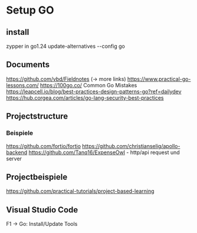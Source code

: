 # Setup GO

## install

zypper in go1.24
update-alternatives --config go

## Documents
https://github.com/vbd/Fieldnotes  (-> more links)
https://www.practical-go-lessons.com/
https://100go.co/   Common Go Mistakes
https://leapcell.io/blog/best-practices-design-patterns-go?ref=dailydev
https://hub.corgea.com/articles/go-lang-security-best-practices



## Projectstructure

### Beispiele
https://github.com/fortio/fortio
https://github.com/christianselig/apollo-backend
https://github.com/Tanq16/ExpenseOwl   - http/api request und server


## Projectbeispiele

https://github.com/practical-tutorials/project-based-learning

## Visual Studio Code

F1 -> Go: Install/Update Tools